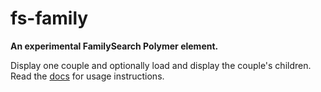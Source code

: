 # fs-family

__An experimental FamilySearch Polymer element.__

Display one couple and optionally load and display the couple's children. Read
the [docs](http://fs-webcomponents.github.io/fs-family) for usage instructions.
